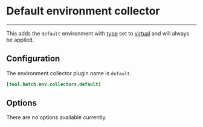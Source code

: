 # Default environment collector

-----

This adds the `default` environment with [type](../../config/environment/overview.md#type) set to [virtual](../environment/virtual.md) and will always be applied.

## Configuration

The environment collector plugin name is `default`.

```toml config-example
[tool.hatch.env.collectors.default]
```

## Options

There are no options available currently.

